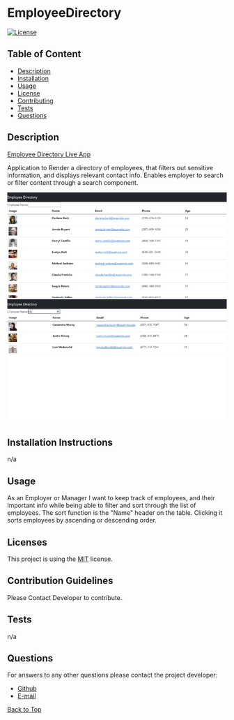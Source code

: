 # EmployeeDirectory
  [![License](https://img.shields.io/badge/License-MIT-brightgreen.svg)](https://opensource.org/licenses/MIT)
  ## Table of Content

  * [Description](#description)
  * [Installation](#installation-instructions)
  * [Usage](#usage)
  * [License](#licenses)
  * [Contributing](#contribution-guidelines)
  * [Tests](#tests)
  * [Questions](#questions)


  ## Description

  [Employee Directory Live App](https://chopsushi206.github.io/employee_directory/)

  Application to Render a directory of employees, that filters out sensitive information, and displays relevant contact info. Enables employer to search or filter content through a search component.

  ![Main Page Screenshot](/public/screenshot.jpg)
  ![Filter Screenshot](/public/screenshot2.jpg)

  ## Installation Instructions

  n/a
  
  ## Usage

  As an Employer or Manager I want to keep track of employees, and their important info while being able to filter and sort through the list of employees. The sort function is the "Name" header on the table. Clicking it sorts employees by ascending or descending order.

  ## Licenses

  This project is using the [MIT](https://opensource.org/licenses/MIT) license.

  ## Contribution Guidelines

  Please Contact Developer to contribute.

  ## Tests

  n/a
  
  ## Questions
  
  For answers to any other questions please contact the project developer:
  * [Github](https://github.com/chopsushi206)
  * [E-mail](mailto:lihua.anderson@gmail.com)


  [Back to Top](#TOP)
